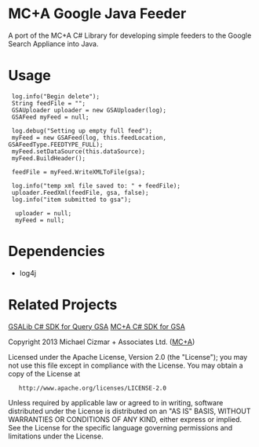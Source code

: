 MC+A Google Java Feeder
============================

A port of the MC+A C# Library for developing simple feeders to the Google Search Appliance into Java.

# Usage
 
```
 log.info("Begin delete");
 String feedFile = "";
 GSAUploader uploader = new GSAUploader(log);
 GSAFeed myFeed = null;
 
 log.debug("Setting up empty full feed");
 myFeed = new GSAFeed(log, this.feedLocation, GSAFeedType.FEEDTYPE_FULL);
 myFeed.setDataSource(this.dataSource);
 myFeed.BuildHeader();
 
 feedFile = myFeed.WriteXMLToFile(gsa);
 
 log.info("temp xml file saved to: " + feedFile);
 uploader.FeedXml(feedFile, gsa, false);
 log.info("item submitted to gsa");
 
  uploader = null;
  myFeed = null;
```

# Dependencies
* log4j

# Related Projects
[GSALib C# SDK for Query GSA](http://gsalib.codeplex.com)
[MC+A C# SDK for GSA](http://github.com/mcplusa/mcplusa-google-feeder-csharp/)

Copyright 2013 Michael Cizmar + Associates Ltd. ([MC+A](http://www.mcplusa.com/))

   Licensed under the Apache License, Version 2.0 (the "License");
   you may not use this file except in compliance with the License.
   You may obtain a copy of the License at

       http://www.apache.org/licenses/LICENSE-2.0

   Unless required by applicable law or agreed to in writing, software
   distributed under the License is distributed on an "AS IS" BASIS,
   WITHOUT WARRANTIES OR CONDITIONS OF ANY KIND, either express or implied.
   See the License for the specific language governing permissions and
   limitations under the License.
